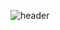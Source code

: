 ![header](https://capsule-render.vercel.app/api?type=shark&color=88E0D0&text=🐵+소프트웨어학과+Jo+Eun-bi+🐵&fontSize=30&fontColor=000000&animation=fadeIn)

